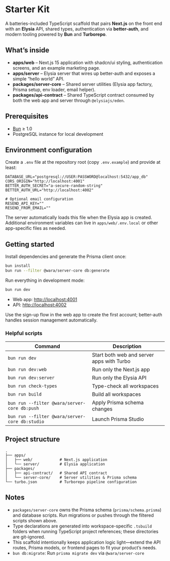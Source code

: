# Starter Kit

A batteries-included TypeScript scaffold that pairs **Next.js** on the front end with an **Elysia** API, shared types, authentication via **better-auth**, and modern tooling powered by **Bun** and **Turborepo**.

## What’s inside

- **apps/web** – Next.js 15 application with shadcn/ui styling, authentication screens, and an example marketing page.
- **apps/server** – Elysia server that wires up better-auth and exposes a simple “hello world” API.
- **packages/server-core** – Shared server utilities (Elysia app factory, Prisma setup, env loader, email helper).
- **packages/api-contract** – Shared TypeScript contract consumed by both the web app and server through `@elysiajs/eden`.

## Prerequisites

- [Bun](https://bun.sh) ≥ 1.0
- PostgreSQL instance for local development

## Environment configuration

Create a `.env` file at the repository root (copy `.env.example`) and provide at least:

```
DATABASE_URL="postgresql://USER:PASSWORD@localhost:5432/app_db"
CORS_ORIGIN="http://localhost:4001"
BETTER_AUTH_SECRET="a-secure-random-string"
BETTER_AUTH_URL="http://localhost:4002"

# Optional email configuration
RESEND_API_KEY=""
RESEND_FROM_EMAIL=""
```

The server automatically loads this file when the Elysia app is created. Additional environment variables can live in `apps/web/.env.local` or other app-specific files as needed.

## Getting started

Install dependencies and generate the Prisma client once:

```bash
bun install
bun run --filter @wara/server-core db:generate
```

Run everything in development mode:

```bash
bun run dev
```

- Web app: <http://localhost:4001>
- API: <http://localhost:4002>

Use the sign-up flow in the web app to create the first account; better-auth handles session management automatically.

### Helpful scripts

| Command | Description |
| --- | --- |
| `bun run dev` | Start both web and server apps with Turbo |
| `bun run dev:web` | Run only the Next.js app |
| `bun run dev:server` | Run only the Elysia API |
| `bun run check-types` | Type-check all workspaces |
| `bun run build` | Build all workspaces |
| `bun run --filter @wara/server-core db:push` | Apply Prisma schema changes |
| `bun run --filter @wara/server-core db:studio` | Launch Prisma Studio |

## Project structure

```
.
├── apps/
│   ├── web/            # Next.js application
│   └── server/         # Elysia application
├── packages/
│   ├── api-contract/   # Shared API contract
│   └── server-core/    # Server utilities & Prisma schema
└── turbo.json          # Turborepo pipeline configuration
```

## Notes

- `packages/server-core` owns the Prisma schema (`prisma/schema.prisma`) and database scripts. Run migrations or pushes through the filtered scripts shown above.
- Type declarations are generated into workspace-specific `.tsbuild` folders when running TypeScript project references; these directories are git-ignored.
- This scaffold intentionally keeps application logic light—extend the API routes, Prisma models, or frontend pages to fit your product’s needs.
- `bun db:migrate`: Run `prisma migrate dev` via `@wara/server-core`
